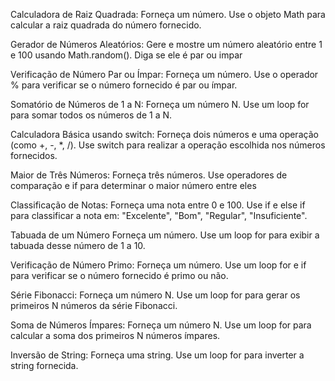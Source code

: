 Calculadora de Raiz Quadrada:
Forneça um número.
Use o objeto Math para calcular a raiz quadrada do número fornecido.


Gerador de Números Aleatórios:
Gere e mostre um número aleatório entre 1 e 100 usando Math.random(). Diga se ele é par ou impar


Verificação de Número Par ou Ímpar:
Forneça um número.
Use o operador % para verificar se o número fornecido é par ou ímpar.


Somatório de Números de 1 a N:
Forneça um número N.
Use um loop for para somar todos os números de 1 a N.


Calculadora Básica usando switch:
Forneça dois números e uma operação (como +, -, *, /).
Use switch para realizar a operação escolhida nos números fornecidos.


Maior de Três Números:
Forneça três números.
Use operadores de comparação e if para determinar o maior número entre eles


Classificação de Notas:
Forneça uma nota entre 0 e 100.
Use if e else if para classificar a nota em: "Excelente", "Bom", "Regular", "Insuficiente".


Tabuada de um Número
Forneça um número.
Use um loop for para exibir a tabuada desse número de 1 a 10.


Verificação de Número Primo:
Forneça um número.
Use um loop for e if para verificar se o número fornecido é primo ou não.


Série Fibonacci:
Forneça um número N.
Use um loop for para gerar os primeiros N números da série Fibonacci.


Soma de Números Ímpares:
Forneça um número N.
Use um loop for para calcular a soma dos primeiros N números ímpares.


Inversão de String:
Forneça uma string.
Use um loop for para inverter a string fornecida.